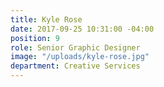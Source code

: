 ```yaml
---
title: Kyle Rose
date: 2017-09-25 10:31:00 -04:00
position: 9
role: Senior Graphic Designer
image: "/uploads/kyle-rose.jpg"
department: Creative Services
---
```

